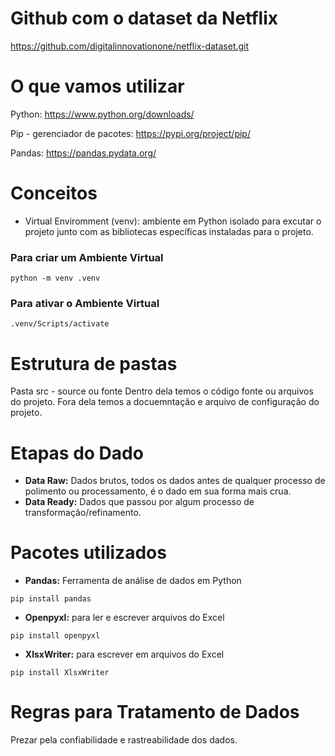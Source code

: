 # Github com o dataset da Netflix

https://github.com/digitalinnovationone/netflix-dataset.git

# O que vamos utilizar

Python: https://www.python.org/downloads/

Pip - gerenciador de pacotes: https://pypi.org/project/pip/

Pandas: https://pandas.pydata.org/

# Conceitos

- Virtual Enviromment (venv): ambiente em Python isolado para excutar o projeto junto com as bibliotecas específicas instaladas para o projeto.

### Para criar um Ambiente Virtual

```python -m venv .venv```

### Para ativar o Ambiente Virtual

```.venv/Scripts/activate```

# Estrutura de pastas

Pasta src - source ou fonte
Dentro dela temos o código fonte ou arquivos do projeto.
Fora dela temos a docuemntação e arquivo de configuração do projeto.

# Etapas do Dado

- **Data Raw:** Dados brutos, todos os dados antes de qualquer processo de polimento ou processamento, é o dado em sua forma mais crua.
- **Data Ready:** Dados que passou por algum processo de transformação/refinamento.

# Pacotes utilizados

- **Pandas:** Ferramenta de análise de dados em Python

```pip install pandas```

- **Openpyxl:** para ler e escrever arquivos do Excel

```pip install openpyxl```

- **XlsxWriter:** para escrever em arquivos do Excel

```pip install XlsxWriter```

# Regras para Tratamento de Dados

Prezar pela confiabilidade e rastreabilidade dos dados.